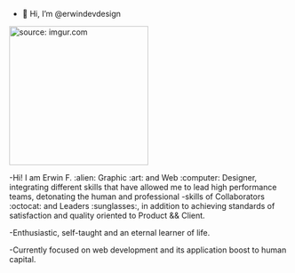 

- 👋 Hi, I’m @erwindevdesign

<a href="[url=https://imgur.com/On1VJCK][img]http://i.imgur.com/On1VJCKundefined.gif[/img][/url]"><img src="https://i.imgur.com/On1VJCK.gif" title="source: imgur.com" width=250px /></a>


<p>
-Hi! I am Erwin F.   :alien:   Graphic   :art:   and Web   :computer:   Designer, 
integrating different skills that have allowed me to lead high performance teams, 
detonating the human and professional -skills of Collaborators  :octocat:   and Leaders  
:sunglasses:,   in addition to achieving standards of satisfaction and quality oriented 
to Product && Client.

-Enthusiastic, self-taught and an eternal learner of life.

-Currently 
focused on web development and its application boost to human capital.
</p>
